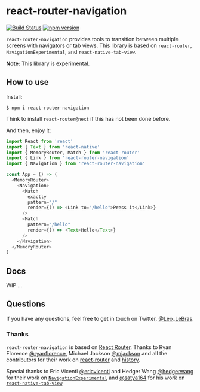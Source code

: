 # react-router-navigation
[![Build Status](https://travis-ci.org/LeoLeBras/react-router-navigation.svg?branch=master)](https://travis-ci.org/LeoLeBras/react-router-navigation)
[![npm version](https://badge.fury.io/js/react-router-navigation.svg)](https://badge.fury.io/js/react-router-navigation)

`react-router-navigation` provides tools to transition between multiple screens with
navigators or tab views. This library is based on `react-router`, `NavigationExperimental`,
and `react-native-tab-view`.

**Note:** This library is experimental.

## How to use
Install:
```shell
$ npm i react-router-navigation
```
Think to install `react-router@next` if this has not been done before.

And then, enjoy it:
```js
import React from 'react'
import { Text } from 'react-native'
import { MemoryRouter, Match } from 'react-router'
import { Link } from 'react-router-navigation'
import { Navigation } from 'react-router-navigation'

const App = () => (
  <MemoryRouter>
    <Navigation>
      <Match
        exactly
        pattern="/"
        render={() => <Link to="/hello">Press it</Link>}
      />
      <Match
        pattern="/hello"
        render={() => <Text>Hello</Text>}
      />
    </Navigation>
  </MemoryRouter>
)
```

## Docs
WIP ...

## Questions
If you have any questions, feel free to get in touch on Twitter, [@Leo_LeBras](https://twitter.com/Leo_LeBras).

### Thanks
`react-router-navigation` is based on [React Router](https://github.com/reactjs/react-router). Thanks to Ryan Florence [@ryanflorence](https://twitter.com/ryanflorence), Michael Jackson [@mjackson](https://twitter.com/mjackson) and all the contributors for their work on [react-router](https://github.com/reactjs/react-router) and [history](https://github.com/mjackson/history).

Special thanks to Eric Vicenti [@ericvicenti](https://twitter.com/ericvicenti) and Hedger Wang [@hedgerwang](https://twitter.com/hedgerwang) for their work on [`NavigationExperimental`](https://github.com/ericvicenti/navigation-rfc) and [@satya164](https://twitter.com/satya164) for his work on [`react-native-tab-view`](https://github.com/react-native-community/react-native-tab-view)
